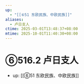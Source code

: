 ```yaml
---
up:
  - "[[⑥51 东欧民族、中欧民族]]"
aliases:
  - 卢日支人
ctime: 2025-03-01T13:48:37+08:00
mtime: 2025-10-01T11:40:30+08:00
---
```


# ⑥516.2 卢日支人

- up: [[⑥51 东欧民族、中欧民族]]
